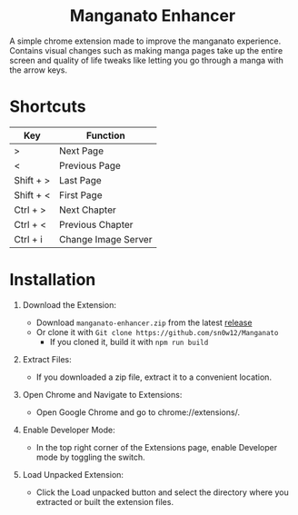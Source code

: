 <h1 align="center">
  Manganato Enhancer
</h1>

A simple chrome extension made to improve the manganato experience. Contains visual changes such as making manga pages take up the entire screen and quality of life tweaks like letting you go through a manga with the arrow keys.

# Shortcuts

| Key      | Function |
| ----------- | ----------- |
| >   | Next Page |
| <     | Previous Page |
| Shift + >   | Last Page |
| Shift + <     | First Page |
| Ctrl + >   | Next Chapter |
| Ctrl + <     | Previous Chapter |
| Ctrl + i     | Change Image Server |

# Installation

1. Download the Extension:
    * Download `manganato-enhancer.zip` from the latest [release](https://github.com/sn0w12/Manganato/releases/latest)
    * Or clone it with `Git clone https://github.com/sn0w12/Manganato`
      * If you cloned it, build it with `npm run build`

2. Extract Files:
    * If you downloaded a zip file, extract it to a convenient location.

3. Open Chrome and Navigate to Extensions:
    * Open Google Chrome and go to chrome://extensions/.

4. Enable Developer Mode:
    * In the top right corner of the Extensions page, enable Developer mode by toggling the switch.

5. Load Unpacked Extension:
    * Click the Load unpacked button and select the directory where you extracted or built the extension files.
